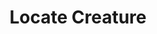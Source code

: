 ---
title: "Locate Creature"
index: "locate-creature"
permalink: /spells/locate-creature/
tags:
  - Spell
  - 4th Level
  - Divination
available_for:
  - Bard
  - Cleric
  - Druid
  - Paladin
  - Ranger
  - Wizard
level: "4th Level"
school: "Divination"
comp:
  - V
  - S
  - M
material: "a bit of fur from a bloodhound."
duration: "1 Hour"
concentration: true
description: |
  Describe or name a creature that is familiar to you. You sense the direction to the creature's location, as long as that creature is within 1,000 feet of you. If the creature is moving, you know the direction of its movement.

  The spell can locate a specific creature known to you, or the nearest creature of a specific kind (such as a human or a unicorn), so long as you have seen such a creature up close--within 30 feet--at least once. If the creature you described or named is in a different form, such as being under the effects of a polymorph spell, this spell doesn't locate the creature.

  This spell can't locate a creature if running water at least 10 feet wide blocks a direct path between you and the creature.
excerpt: "Describe or name a creature that is familiar to you."
source: "Basic Rules"
---